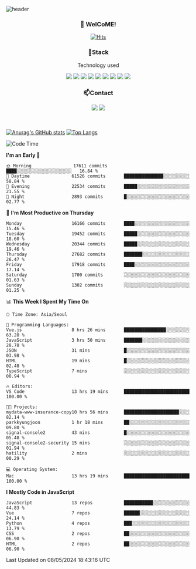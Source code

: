 ![header](https://capsule-render.vercel.app/api?type=waving&color=gradient&height=200&text=Kyungjoon&fontAlign=70&fontAlignY=40&animation=twinkling)

<h3 align="center">👋 WelCoME!</h3>

<div align=center>
  
[![Hits](https://hits.seeyoufarm.com/api/count/incr/badge.svg?url=https%3A%2F%2Fgithub.com%2Fuvula6921&count_bg=%2322BAC9&title_bg=%23827F7F&icon=iconify.svg&icon_color=%2325A27F&title=visits&edge_flat=false)](https://hits.seeyoufarm.com)
  
</div>
<h3 align="center">📌Stack</h3>
<p align="center">Technology used</p>
<div align="center"><img src="https://img.shields.io/badge/HTML5-E34F26?style=flat-square&logo=HTML5&logoColor=white"></img> <img src="https://img.shields.io/badge/CSS3-0A84FF?style=flat-square&logo=CSS3&logoColor=white"></img> <img src="https://img.shields.io/badge/JavaScript-FFCD11?style=flat-square&logo=JavaScript&logoColor=white"></img> <img src="https://img.shields.io/badge/React-00BCF6?style=flat-square&logo=React&logoColor=white"></img> <img src="https://img.shields.io/badge/jQuery-3655FF?style=flat-square&logo=jQuery&logoColor=white"></img> <img src="https://img.shields.io/badge/Ruby-E0115F?style=flat-square&logo=Ruby&logoColor=white"></img> <img src="https://img.shields.io/badge/Python-4B8BBE?style=flat-square&logo=Python&logoColor=white"></img> <img src="https://img.shields.io/badge/Vue-4FC08D?style=flat-square&logo=Vue.js&logoColor=white"></img> <img src="https://img.shields.io/badge/Nuxt-00DC82?style=flat-square&logo=Nuxt.js&logoColor=white"></img></div>

<h3 align="center">📫Contact</h3>
<div align="center"><a href="https://velog.io/@uvula6921/"><img src="https://img.shields.io/badge/Blog-20c997?style=flat-square&logo=V&logoColor=white"/></a> <a href="pkj6921@gmail.com"><img src="https://img.shields.io/badge/Gmail-EA4335?style=flat-square&logo=Gmail&logoColor=white"/></a></div>
<br>
<br>

[![Anurag's GitHub stats](https://github-readme-stats.vercel.app/api?username=uvula6921&hide=stars,issues&show_icons=true&count_private=true&theme=tokyonight)](https://github.com/anuraghazra/github-readme-stats)
[![Top Langs](https://github-readme-stats.vercel.app/api/top-langs/?username=uvula6921&hide=css,jupyter%20notebook,html&exclude_repo=uvula6921,uvula6921.github.io&layout=compact&langs_count=8)](https://github.com/anuraghazra/github-readme-stats)

<!--START_SECTION:waka-->
![Code Time](http://img.shields.io/badge/Code%20Time-2%2C256%20hrs%205%20mins-blue)

**I'm an Early 🐤** 

```text
🌞 Morning                17611 commits       ████░░░░░░░░░░░░░░░░░░░░░   16.84 % 
🌆 Daytime                61526 commits       ███████████████░░░░░░░░░░   58.84 % 
🌃 Evening                22534 commits       █████░░░░░░░░░░░░░░░░░░░░   21.55 % 
🌙 Night                  2893 commits        █░░░░░░░░░░░░░░░░░░░░░░░░   02.77 % 
```
📅 **I'm Most Productive on Thursday** 

```text
Monday                   16166 commits       ████░░░░░░░░░░░░░░░░░░░░░   15.46 % 
Tuesday                  19452 commits       █████░░░░░░░░░░░░░░░░░░░░   18.60 % 
Wednesday                20344 commits       █████░░░░░░░░░░░░░░░░░░░░   19.46 % 
Thursday                 27682 commits       ███████░░░░░░░░░░░░░░░░░░   26.47 % 
Friday                   17918 commits       ████░░░░░░░░░░░░░░░░░░░░░   17.14 % 
Saturday                 1700 commits        ░░░░░░░░░░░░░░░░░░░░░░░░░   01.63 % 
Sunday                   1302 commits        ░░░░░░░░░░░░░░░░░░░░░░░░░   01.25 % 
```


📊 **This Week I Spent My Time On** 

```text
🕑︎ Time Zone: Asia/Seoul

💬 Programming Languages: 
Vue.js                   8 hrs 26 mins       ████████████████░░░░░░░░░   63.28 % 
JavaScript               3 hrs 50 mins       ███████░░░░░░░░░░░░░░░░░░   28.78 % 
JSON                     31 mins             █░░░░░░░░░░░░░░░░░░░░░░░░   03.98 % 
HTML                     19 mins             █░░░░░░░░░░░░░░░░░░░░░░░░   02.48 % 
TypeScript               7 mins              ░░░░░░░░░░░░░░░░░░░░░░░░░   00.94 % 

🔥 Editors: 
VS Code                  13 hrs 19 mins      █████████████████████████   100.00 % 

🐱‍💻 Projects: 
mydata-www-insurance-copy10 hrs 56 mins      █████████████████████░░░░   82.14 % 
parkkyungjoon            1 hr 18 mins        ██░░░░░░░░░░░░░░░░░░░░░░░   09.80 % 
signal-console2          43 mins             █░░░░░░░░░░░░░░░░░░░░░░░░   05.48 % 
signal-console2-security 15 mins             ░░░░░░░░░░░░░░░░░░░░░░░░░   01.94 % 
hatility                 2 mins              ░░░░░░░░░░░░░░░░░░░░░░░░░   00.29 % 

💻 Operating System: 
Mac                      13 hrs 19 mins      █████████████████████████   100.00 % 
```

**I Mostly Code in JavaScript** 

```text
JavaScript               13 repos            ███████████░░░░░░░░░░░░░░   44.83 % 
Vue                      7 repos             ██████░░░░░░░░░░░░░░░░░░░   24.14 % 
Python                   4 repos             ███░░░░░░░░░░░░░░░░░░░░░░   13.79 % 
CSS                      2 repos             ██░░░░░░░░░░░░░░░░░░░░░░░   06.90 % 
HTML                     2 repos             ██░░░░░░░░░░░░░░░░░░░░░░░   06.90 % 
```




 Last Updated on 08/05/2024 18:43:16 UTC
<!--END_SECTION:waka-->
